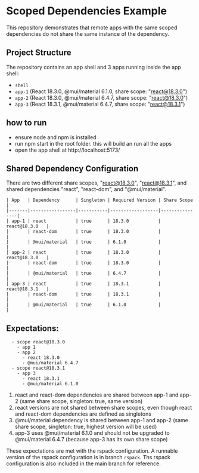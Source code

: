 # Scoped Dependencies Example

This repository demonstrates that remote apps with the same scoped dependencies do not share the same instance of the dependency.

## Project Structure

The repository contains an app shell and 3 apps running inside the app shell:

- `shell`
- `app-1` (React 18.3.0, @mui/material 6.1.0, share scope: "react@18.3.0")
- `app-2` (React 18.3.0, @mui/material 6.4.7, share scope: "react@18.3.0")
- `app-3` (React 18.3.1, @mui/material 6.4.7, share scope: "react@18.3.1")

## how to run

- ensure node and npm is installed
- run npm start in the root folder. this will build an run all the apps
- open the app shell at http://localhost:5173/

## Shared Dependency Configuration

There are two different share scopes, "react@18.3.0", "react@18.3.1", and shared dependencies "react", "react-dom",
and "@mui/material".

```
| App   | Dependency      | Singleton | Required Version | Share Scope    |
|-------|-----------------|-----------|------------------|----------------|
| app-1 | react           | true      | 18.3.0           | react@18.3.0   |
|       | react-dom       | true      | 18.3.0           |                |
|       | @mui/material   | true      | 6.1.0            |                |
| app-2 | react           | true      | 18.3.0           | react@18.3.0   |
|       | react-dom       | true      | 18.3.0           |                |
|       | @mui/material   | true      | 6.4.7            |                |
| app-3 | react           | true      | 18.3.1           | react@18.3.1   |
|       | react-dom       | true      | 18.3.1           |                |
|       | @mui/material   | true      | 6.1.0            |                |
```

## Expectations:

```
  - scope react@18.3.0
    - app 1 
    - app 2
      - react 18.3.0
      - @mui/material 6.4.7
  - scope react@18.3.1
    - app 3
      - react 18.3.1
      - @mui/material 6.1.0
```

1) react and react-dom dependencies are shared between app-1 and app-2 (same share scope, singleton: true, same version)
2) react versions are not shared between share scopes, even though react and react-dom dependencies are defined as singletons
3) @mui/material dependency is shared between app-1 and app-2 (same share scope, singleton: true, highest version will be used)
4) app-3 uses @mui/material 6.1.0 and should not be upgraded to @mui/material 6.4.7 (because app-3 has its own share scope)


These expectations are met with the rspack configuration. A runnable version of the rspack configuration is in branch `rspack`.
Ths rspack configuration is also included in the main branch for reference. 

